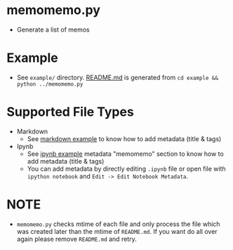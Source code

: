 # memomemo.py
- Generate a list of memos

# Example
- See `example/` directory. [README.md](./example/README.md) is generated from `cd example && python ../memomemo.py`

# Supported File Types
- Markdown
    - See [markdown example](./example/markdown/foo.md) to know how to add metadata (title & tags)
- Ipynb
    - See [ipynb example](./example/ipynb/sin.ipynb) metadata "memomemo" section to know how to add metadata (title & tags)
    - You can add metadata by directly editing `.ipynb` file or open file with `ipython notebook` and `Edit -> Edit Notebook Metadata`.

# NOTE
- `memomemo.py` checks mtime of each file and only process the file which was created later than the mtime of `README.md`. If you want do all over again please remove `README.md` and retry.
